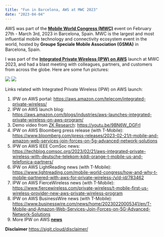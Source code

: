 ```yaml
---
title: "Fun in Barcelona, AWS at MWC 2023"
date: "2023-04-04"
---
```

AWS was part of the [**Mobile World Congress (MWC)**](https://pages.awscloud.com/AWS-at-MWC-2023.html) event on February 27th - March 3rd, 2023 in Barcelona, Spain. MWC is the largest and most influential mobile technology and connectivity ecosystem event in the world, hosted by **Groupe Speciale Mobile Association (GSMA)** in Barcelona, Spain.

I was part of the [**Integrated Private Wireless (IPW) on AWS**](https://aws.amazon.com/telecom/integrated-private-wireless/) launch at MWC 2023, and had a blast meeting with colleagues, partners, and customers from across the globe. Here are some fun pictures:

![](https://sigit.cloud/gallery/sigit-zk-mwc23-1.jpeg)
![](https://sigit.cloud/gallery/sigit-mwc23-ipw-demo-dbrown.jpeg)

Links related with Integrated Private Wireless (IPW) on AWS launch:

1. IPW on AWS portal: https://aws.amazon.com/telecom/integrated-private-wireless/
1. IPW on AWS launch blog: https://aws.amazon.com/blogs/industries/aws-launches-integrated-private-wireless-on-aws-program/
1. Demo video from [ZK Research](https://zkresearch.com): https://youtu.be/9BN6W_DGFrI
1. IPW on AWS Bloomberg press release (with T-Mobile): https://www.bloomberg.com/press-releases/2023-02-21/t-mobile-and-amazon-web-services-join-forces-on-5g-advanced-network-solutions
1. IPW on AWS IEEE ComSoc news: https://techblog.comsoc.org/2023/02/21/aws-integrated-private-wireless-with-deutsche-telekom-kddi-orange-t-mobile-us-and-telefonica-partners/
1. IPW on AWS LightReading news (with T-Mobile): https://www.lightreading.com/mobile-world-congress/how-and-why-t-mobile-partnered-with-aws-for-private-wireless-/v/d-id/783462 
1. IPW on AWS FierceWireless news (with T-Mobile): https://www.fiercewireless.com/private-wireless/t-mobile-first-us-wireless-provider-new-aws-private-wireless-program
1. IPW on AWS BusinessWire news (with T-Mobile): https://www.businesswire.com/news/home/20230220005341/en/T-Mobile-and-Amazon-Web-Services-Join-Forces-on-5G-Advanced-Network-Solutions
1. More IPW on AWS [**news**](https://search.yahoo.com/search?p=integrated+private+wireless+on+aws&fr=yfp-t&fr2=p%3Afp%2Cm%3Asb&ei=UTF-8&fp=1)

**Disclaimer**
https://sigit.cloud/disclaimer/